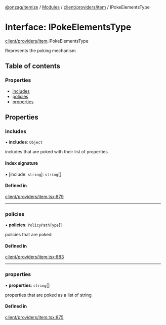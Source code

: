 [@onzag/itemize](../README.md) / [Modules](../modules.md) / [client/providers/item](../modules/client_providers_item.md) / IPokeElementsType

# Interface: IPokeElementsType

[client/providers/item](../modules/client_providers_item.md).IPokeElementsType

Represents the poking mechanism

## Table of contents

### Properties

- [includes](client_providers_item.IPokeElementsType.md#includes)
- [policies](client_providers_item.IPokeElementsType.md#policies)
- [properties](client_providers_item.IPokeElementsType.md#properties)

## Properties

### includes

• **includes**: `Object`

includes that are poked with their list of properties

#### Index signature

▪ [include: `string`]: `string`[]

#### Defined in

[client/providers/item.tsx:879](https://github.com/onzag/itemize/blob/f2db74a5/client/providers/item.tsx#L879)

___

### policies

• **policies**: [`PolicyPathType`](../modules/client_providers_item.md#policypathtype)[]

policies that are poked

#### Defined in

[client/providers/item.tsx:883](https://github.com/onzag/itemize/blob/f2db74a5/client/providers/item.tsx#L883)

___

### properties

• **properties**: `string`[]

properties that are poked as a list of string

#### Defined in

[client/providers/item.tsx:875](https://github.com/onzag/itemize/blob/f2db74a5/client/providers/item.tsx#L875)
